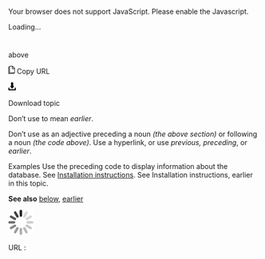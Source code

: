 Your browser does not support JavaScript. Please enable the Javascript.

Loading...

# 

above

![Copy URL](above_files/Copy.png)
Copy URL

![Download](above_files/Download.png)

Download topic

Don’t use to mean *earlier*. 

Don’t use as an adjective preceding a noun *(the above section)* or following a noun *(the code above)*. Use a hyperlink, or use *previous, preceding*, or *earlier*. 

Examples
Use the preceding code to display information about the database. 
See [Installation instructions](http://example.com/).
See Installation instructions, earlier in this topic.

**See also** [below](https://worldready.cloudapp.net/Styleguide/Read?id=2700&topicid=27393), [earlier](https://worldready.cloudapp.net/Styleguide/Read?id=2700&topicid=32559)

![In progress](above_files/activity-large.gif)

URL :
